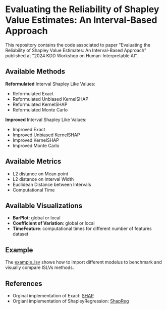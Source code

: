 # Evaluating the Reliability of Shapley Value Estimates: An Interval-Based Approach

This repository contains the code associated to paper "Evaluating the Reliability of Shapley Value Estimates: An Interval-Based Approach" published at "2024 KDD Workshop on Human-Interpretable AI".

## Available Methods

**Reformulated** Interval Shapley Like Values:
- Reformulated Exact
- Reformulated Unbiased KernelSHAP
- Reformulated KernelSHAP
- Reformulated Monte Carlo

**Improved** Interval Shapley Like Values:
- Improved Exact
- Improved Unbiased KernelSHAP
- Improved KernelSHAP
- Improved Monte Carlo

## Available Metrics
- L2 distance on Mean point
- L2 distance on Interval Width
- Euclidean Distance between Intervals
- Computational Time

## Available Visualizations
- **BarPlot**: global or local
- **Coefficient of Variation**: global or local
- **TimeFeature**: computational times for different number of features dataset


## Example
The [example_isv](example_isv.ipynb) shows how to import different modelus to benchmark and visually compare ISLVs methods. 


## References

- Orginal implementation of Exact: [SHAP](https://github.com/shap/shap)
- Orgianl implementation of ShapleyRegression: [ShapReg](https://github.com/iancovert/shapley-regression)
